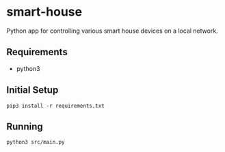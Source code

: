 # smart-house

Python app for controlling various smart house devices on a local network.

## Requirements
* python3

## Initial Setup
```
pip3 install -r requirements.txt
```

## Running
```
python3 src/main.py
```